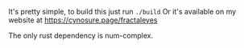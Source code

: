 It's pretty simple, to build this just run `./build`
Or it's available on my website at https://cynosure.page/fractaleyes

The only rust dependency is num-complex.